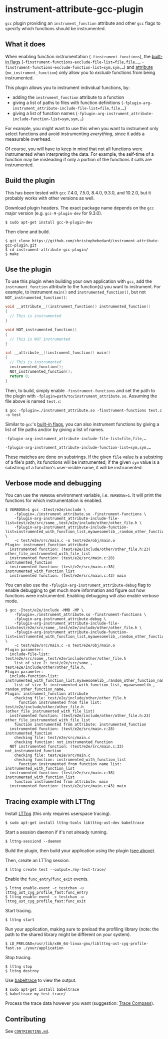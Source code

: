 # instrument-attribute-gcc-plugin

`gcc` plugin providing an `instrument_function` attribute and other `gcc` flags to specify which functions should be instrumented.

## What it does

When enabling function instrumentation (`-finstrument-functions`), the [built-in flags](https://gcc.gnu.org/onlinedocs/gcc/Instrumentation-Options.html#Instrumentation-Options) (`-finstrument-functions-exclude-file-list=file,file,…`, `-finstrument-functions-exclude-function-list=sym,sym,…`) and [attribute](https://gcc.gnu.org/onlinedocs/gcc/Common-Function-Attributes.html#Common-Function-Attributes) (`no_instrument_function`) only allow you to *exclude* functions from being instrumented.

This plugin allows you to instrument individual functions, by:

* adding the `instrument_function` attribute to a function
* giving a list of paths to files with function definitions (`-fplugin-arg-instrument_attribute-include-file-list=file,file,…`)
* giving a list of function names (`-fplugin-arg-instrument_attribute-include-function-list=sym,sym,…`)

For example, you might want to use this when you want to instrument only select functions and avoid instrumenting _everything_, since it adds a measurable overhead.

Of course, you will have to keep in mind that not all functions were instrumented when interpreting the data.
For example, the self-time of a function may be misleading if only a portion of the functions it calls are instrumented.

## Build the plugin

This has been tested with `gcc` 7.4.0, 7.5.0, 8.4.0, 9.3.0, and 10.2.0, but it probably works with other versions as well.

Download plugin headers.
The exact package name depends on the `gcc` major version (e.g. `gcc-9-plugin-dev` for 9.3.0).

```shell
$ sudo apt-get install gcc-9-plugin-dev
```

Then clone and build.

```shell
$ git clone https://github.com/christophebedard/instrument-attribute-gcc-plugin.git
$ cd instrument-attribute-gcc-plugin/
$ make
```

## Use the plugin

To use this plugin when building your own application with `gcc`, add the `instrument_function` attribute to the function(s) you want to instrument.
For example, to instrument `main()` and `instrumented_function()`, but not `NOT_instrumented_function()`:

```c
void __attribute__((instrument_function)) instrumented_function()
{
  // This is instrumented
}

void NOT_instrumented_function()
{
  // This is NOT instrumented
}

int __attribute__((instrument_function)) main()
{
  // This is instrumented
  instrumented_function();
  NOT_instrumented_function();
  return 0;
}
```

Then, to build, simply enable `-finstrument-functions` and set the path to the plugin with `-fplugin=path/to/instrument_attribute.so`.
Assuming the file above is named `test.c`:

```shell
$ gcc -fplugin=./instrument_attribute.so -finstrument-functions test.c -o test
```

Similar to `gcc`'s [built-in flags](https://gcc.gnu.org/onlinedocs/gcc/Instrumentation-Options.html), you can also instrument functions by giving a list of file paths and/or by giving a list of names.

```
-fplugin-arg-instrument_attribute-include-file-list=file,file,…
```

```
-fplugin-arg-instrument_attribute-include-function-list=sym,sym,…
```

These matches are done on substrings.
If the given `file` value is a substring of a file's path, its functions will be instrumented; if the given `sym` value is a substring of a function's user-visible name, it will be instrumented.

## Verbose mode and debugging

You can use the `VERBOSE` environment variable, i.e. `VERBOSE=1`.
It will print the functions for which instrumentation is enabled.

```shell
$ VERBOSE=1 gcc -Itest/e2e/include \
    -fplugin=./instrument_attribute.so -finstrument-functions \
    -fplugin-arg-instrument_attribute-include-file-list=test/e2e/src/some_,test/e2e/include/other/other_file.h \
    -fplugin-arg-instrument_attribute-include-function-list=instrumented_with_function_list,myawesomelib_,random_other_function_name \
    -c test/e2e/src/main.c -o test/e2e/obj/main.o
Plugin: instrument_function attribute
  instrumented function: (test/e2e/include/other/other_file.h:23) other_file_instrumented_with_file_list
  instrumented function: (test/e2e/src/main.c:28) instrumented_function
  instrumented function: (test/e2e/src/main.c:38) instrumented_with_function_list
  instrumented function: (test/e2e/src/main.c:43) main
```

You can also use the `-fplugin-arg-instrument_attribute-debug` flag to enable debugging to get much more information and figure out how functions were instrumented.
Enabling debugging will also enable verbose mode.

```shell
$ gcc -Itest/e2e/include -MMD -MP \
    -fplugin=./instrument_attribute.so -finstrument-functions \
    -fplugin-arg-instrument_attribute-debug \
    -fplugin-arg-instrument_attribute-include-file-list=test/e2e/src/some_,test/e2e/include/other/other_file.h \
    -fplugin-arg-instrument_attribute-include-function-list=instrumented_with_function_list,myawesomelib_,random_other_function_name \
    -c test/e2e/src/main.c -o test/e2e/obj/main.o
Plugin parameter:
  include-file-list: test/e2e/src/some_,test/e2e/include/other/other_file.h
    list of size 2: test/e2e/src/some_, test/e2e/include/other/other_file.h, 
Plugin parameter:
  include-function-list: instrumented_with_function_list,myawesomelib_,random_other_function_name
    list of size 3: instrumented_with_function_list, myawesomelib_, random_other_function_name, 
Plugin: instrument_function attribute
    checking file: test/e2e/include/other/other_file.h
      function instrumented from file list: test/e2e/include/other/other_file.h (other_file_instrumented_with_file_list)
  instrumented function: (test/e2e/include/other/other_file.h:23) other_file_instrumented_with_file_list
    function instrumented from attribute: instrumented_function
  instrumented function: (test/e2e/src/main.c:28) instrumented_function
    checking file: test/e2e/src/main.c
    checking function: not_instrumented_function
  NOT instrumented function: (test/e2e/src/main.c:33) not_instrumented_function
    checking file: test/e2e/src/main.c
    checking function: instrumented_with_function_list
      function instrumented from function name list: instrumented_with_function_list
  instrumented function: (test/e2e/src/main.c:38) instrumented_with_function_list
    function instrumented from attribute: main
  instrumented function: (test/e2e/src/main.c:43) main
```

## Tracing example with LTTng

Install [LTTng](https://lttng.org/docs/v2.10/#doc-installing-lttng) (this only requires userspace tracing).

```shell
$ sudo apt-get install lttng-tools liblttng-ust-dev babeltrace
```

Start a session daemon if it's not already running.

```shell
$ lttng-sessiond --daemon
```

Build the plugin, then build your application using the plugin ([see above](#use-the-plugin)).

Then, create an LTTng session.

```shell
$ lttng create test --output=./my-test-trace/
```

Enable the `func_entry`/`func_exit` events.

```shell
$ lttng enable-event -c testchan -u lttng_ust_cyg_profile_fast:func_entry
$ lttng enable-event -c testchan -u lttng_ust_cyg_profile_fast:func_exit
```

Start tracing.

```shell
$ lttng start
```

Run your application, making sure to preload the profiling library (note: the path to the shared library might be different on your system).

```shell
$ LD_PRELOAD=/usr/lib/x86_64-linux-gnu/liblttng-ust-cyg-profile-fast.so ./your/application
```

Stop tracing.

```shell
$ lttng stop
$ lttng destroy
```

Use [babeltrace](https://babeltrace.org/#bt1-get) to view the output.

```shell
$ sudo apt-get install babeltrace
$ babeltrace my-test-trace/
```

Process the trace data however you want (suggestion: [Trace Compass](https://www.eclipse.org/tracecompass/)).

## Contributing

See [`CONTRIBUTING.md`](./CONTRIBUTING.md).
